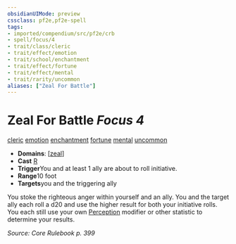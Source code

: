 ```yaml
---
obsidianUIMode: preview
cssclass: pf2e,pf2e-spell
tags:
- imported/compendium/src/pf2e/crb
- spell/focus/4
- trait/class/cleric
- trait/effect/emotion
- trait/school/enchantment
- trait/effect/fortune
- trait/effect/mental
- trait/rarity/uncommon
aliases: ["Zeal For Battle"]
---
```

# Zeal For Battle *Focus 4*   
[cleric](../../rules/traits/cleric.md)  [emotion](../../rules/traits/emotion.md)  [enchantment](../../rules/traits/enchantment.md)  [fortune](../../rules/traits/fortune.md)  [mental](../../rules/traits/mental.md)  [uncommon](../../rules/traits/uncommon.md)  

- **Domains**: [[zeal](../setting/domains.md#Zeal)]
- **Cast** [R](../../rules/core-rulebook/chapter-9-playing-the-game.md#Actions "Reaction") 
- **Trigger**You and at least 1 ally are about to roll initiative.
- **Range**10 foot
- **Targets**you and the triggering ally

You stoke the righteous anger within yourself and an ally. You and the target ally each roll a d20 and use the higher result for both your initiative rolls. You each still use your own [Perception](../skills.md#Perception) modifier or other statistic to determine your results.

*Source: Core Rulebook p. 399*